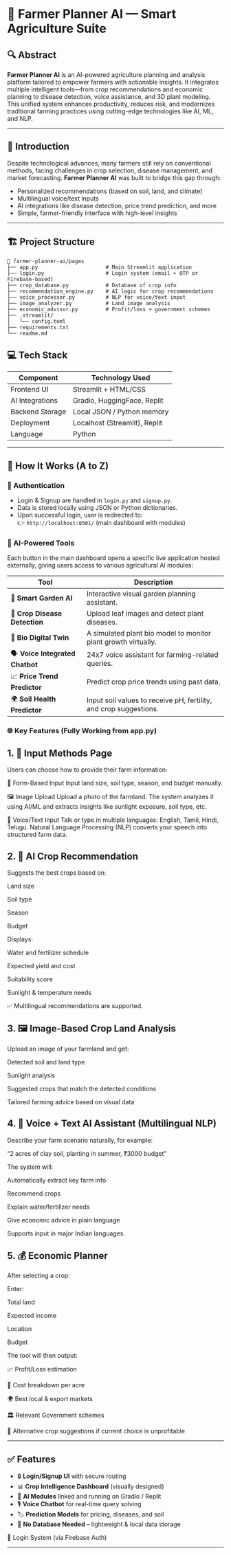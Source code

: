 # 🌾 Farmer Planner AI — Smart Agriculture Suite

## 🔍 Abstract

**Farmer Planner AI** is an AI-powered agriculture planning and analysis platform tailored to empower farmers with actionable insights. It integrates multiple intelligent tools—from crop recommendations and economic planning to disease detection, voice assistance, and 3D plant modeling. This unified system enhances productivity, reduces risk, and modernizes traditional farming practices using cutting-edge technologies like AI, ML, and NLP.

---

## 📘 Introduction

Despite technological advances, many farmers still rely on conventional methods, facing challenges in crop selection, disease management, and market forecasting. **Farmer Planner AI** was built to bridge this gap through:

- Personalized recommendations (based on soil, land, and climate)
- Multilingual voice/text inputs
- AI integrations like disease detection, price trend prediction, and more
- Simple, farmer-friendly interface with high-level insights

---

## 🏗️ Project Structure

```
📁 farmer-planner-ai/pages
├── app.py                      # Main Streamlit application
├── login.py                    # Login system (email + OTP or Firebase-based)
├── crop_database.py            # Database of crop info
├── recommendation_engine.py    # AI logic for crop recommendations
├── voice_processor.py          # NLP for voice/text input
├── image_analyzer.py           # Land image analysis
├── economic_advisor.py         # Profit/loss + government schemes
├── .streamlit/
│   └── config.toml
├── requirements.txt
└── readme.md
```

## 💻 Tech Stack

| Component         | Technology Used            |
|------------------|----------------------------|
| Frontend UI      | Streamlit + HTML/CSS       |
| AI Integrations  | Gradio, HuggingFace, Replit|
| Backend Storage  | Local JSON / Python memory |
| Deployment       | Localhost (Streamlit), Replit |
| Language         | Python                     |

---

## 🚀 How It Works (A to Z)

### 🔐 Authentication
- Login & Signup are handled in `login.py` and `signup.py`.
- Data is stored locally using JSON or Python dictionaries.
- Upon successful login, user is redirected to:  
  👉 `http://localhost:8501/` (main dashboard with modules)

### 🧠 AI-Powered Tools
Each button in the main dashboard opens a specific live application hosted externally, giving users access to various agricultural AI modules:

| Tool                        | Description |
|----------------------------|-------------|
| 🌱 **Smart Garden AI**     | Interactive visual garden planning assistant. |
| 🦠 **Crop Disease Detection** | Upload leaf images and detect plant diseases. |
| 🧬 **Bio Digital Twin**    | A simulated plant bio model to monitor plant growth virtually. | 
| 🗣️ **Voice Integrated Chatbot** | 24x7 voice assistant for farming-related queries. | 
| 📈 **Price Trend Predictor** | Predict crop price trends using past data. | 
| 🌍 **Soil Health Predictor** | Input soil values to receive pH, fertility, and crop suggestions. |

### 🌐 Key Features (Fully Working from app.py)
## 1. 🎯 Input Methods Page
Users can choose how to provide their farm information:

📝 Form-Based Input
Input land size, soil type, season, and budget manually.

🖼️ Image Upload
Upload a photo of the farmland. The system analyzes it using AI/ML and extracts insights like sunlight exposure, soil type, etc.

🎤 Voice/Text Input
Talk or type in multiple languages: English, Tamil, Hindi, Telugu. Natural Language Processing (NLP) converts your speech into structured farm data.

## 2. 🌱 AI Crop Recommendation
Suggests the best crops based on:

Land size

Soil type

Season

Budget

Displays:

Water and fertilizer schedule

Expected yield and cost

Suitability score

Sunlight & temperature needs

✅ Multilingual recommendations are supported.

## 3. 🖼️ Image-Based Crop Land Analysis
Upload an image of your farmland and get:

Detected soil and land type

Sunlight analysis

Suggested crops that match the detected conditions

Tailored farming advice based on visual data

## 4. 🎤 Voice + Text AI Assistant (Multilingual NLP)
Describe your farm scenario naturally, for example:

“2 acres of clay soil, planting in summer, ₹3000 budget”

The system will:

Automatically extract key farm info

Recommend crops

Explain water/fertilizer needs

Give economic advice in plain language

Supports input in major Indian languages.

## 5. 💰 Economic Planner
After selecting a crop:

Enter:

Total land

Expected income

Location

Budget

The tool will then output:

📈 Profit/Loss estimation

💸 Cost breakdown per acre

🌍 Best local & export markets

🏛️ Relevant Government schemes

🔁 Alternative crop suggestions if current choice is unprofitable

---

## ✅ Features

- 🔒 **Login/Signup UI** with secure routing
- 📊 **Crop Intelligence Dashboard** (visually designed)
- 🧠 **AI Modules** linked and running on Gradio / Replit
- 🎙️ **Voice Chatbot** for real-time query solving
- 🏷️ **Prediction Models** for pricing, diseases, and soil
- 🧪 **No Database Needed** – lightweight & local data storage

🔐 Login System (via Firebase Auth)

---
